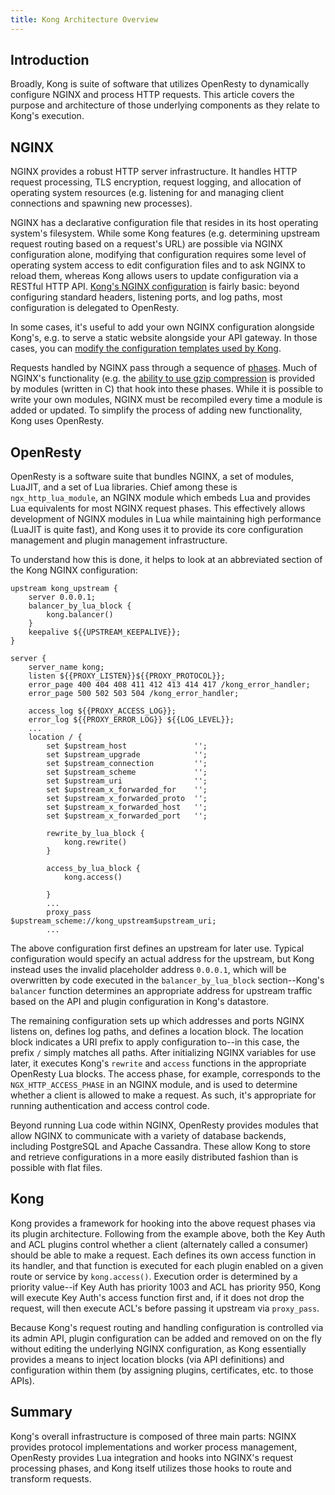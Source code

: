 ```yaml
---
title: Kong Architecture Overview
---
```


## Introduction

Broadly, Kong is suite of software that utilizes OpenResty to dynamically configure NGINX and process HTTP requests. This article covers the purpose and architecture of those underlying components as they relate to Kong's execution.

## NGINX

NGINX provides a robust HTTP server infrastructure. It handles HTTP request processing, TLS encryption, request logging, and allocation of operating system resources (e.g. listening for and managing client connections and spawning new processes).

NGINX has a declarative configuration file that resides in its host operating system's filesystem. While some Kong features (e.g. determining upstream request routing based on a request's URL) are possible via NGINX configuration alone, modifying that configuration requires some level of operating system access to edit configuration files and to ask NGINX to reload them, whereas Kong allows users to update configuration via a RESTful HTTP API. [Kong's NGINX
configuration](https://github.com/Kong/kong/tree/master/kong/templates) is fairly basic: beyond configuring standard headers, listening ports, and log paths, most configuration is delegated to OpenResty.

In some cases, it's useful to add your own NGINX configuration alongside Kong's, e.g. to serve a static website alongside your API gateway. In those cases, you can [modify the configuration templates used by Kong](/gateway-oss/latest/configuration/#custom-nginx-templates--embedding-kong).

Requests handled by NGINX pass through a sequence of [phases](https://nginx.org/en/docs/dev/development_guide.html#http_phases). Much of NGINX's functionality (e.g. the [ability to use gzip compression](http://nginx.org/en/docs/http/ngx_http_gzip_module.html) is provided by modules (written in C) that hook into these phases. While it is possible to write your own modules, NGINX must be recompiled every time a module is added or updated. To simplify the process of adding new functionality, Kong uses OpenResty.

## OpenResty

OpenResty is a software suite that bundles NGINX, a set of modules, LuaJIT, and a set of Lua libraries. Chief among these is `ngx_http_lua_module`, an NGINX module which embeds Lua and provides Lua equivalents for most NGINX request phases. This effectively allows development of NGINX modules in Lua while maintaining high performance (LuaJIT is quite fast), and Kong uses it to provide its core configuration management and plugin management infrastructure.

To understand how this is done, it helps to look at an abbreviated section of the Kong NGINX configuration:

```
upstream kong_upstream {
    server 0.0.0.1;
    balancer_by_lua_block {
        kong.balancer()
    }
    keepalive ${{UPSTREAM_KEEPALIVE}};
}

server {
    server_name kong;
    listen ${{PROXY_LISTEN}}${{PROXY_PROTOCOL}};
    error_page 400 404 408 411 412 413 414 417 /kong_error_handler;
    error_page 500 502 503 504 /kong_error_handler;

    access_log ${{PROXY_ACCESS_LOG}};
    error_log ${{PROXY_ERROR_LOG}} ${{LOG_LEVEL}};
    ...
    location / {
        set $upstream_host               '';
        set $upstream_upgrade            '';
        set $upstream_connection         '';
        set $upstream_scheme             '';
        set $upstream_uri                '';
        set $upstream_x_forwarded_for    '';
        set $upstream_x_forwarded_proto  '';
        set $upstream_x_forwarded_host   '';
        set $upstream_x_forwarded_port   '';

        rewrite_by_lua_block {
            kong.rewrite()
        }

        access_by_lua_block {
            kong.access()
        
        }
        ...
        proxy_pass         $upstream_scheme://kong_upstream$upstream_uri;
        ...
```

The above configuration first defines an upstream for later use. Typical configuration would specify an actual address for the upstream, but Kong instead uses the invalid placeholder address `0.0.0.1`, which will be overwritten by code executed in the `balancer_by_lua_block` section--Kong's `balancer` function determines an appropriate address for upstream traffic based on the API and plugin configuration in Kong's datastore.

The remaining configuration sets up which addresses and ports NGINX listens on, defines log paths, and defines a location block. The location block indicates a URI prefix to apply configuration to--in this case, the prefix `/` simply matches all paths. After initializing NGINX variables for use later, it executes Kong's `rewrite` and `access` functions in the appropriate OpenResty Lua blocks. The access phase, for example, corresponds to the `NGX_HTTP_ACCESS_PHASE` in an NGINX module, and is used to determine whether a client is allowed to make a request. As such, it's appropriate for running authentication and access control code.

Beyond running Lua code within NGINX, OpenResty provides modules that allow NGINX to communicate with a variety of database backends, including PostgreSQL and Apache Cassandra. These allow Kong to store and retrieve configurations in a more easily distributed fashion than is possible with flat files.

## Kong

Kong provides a framework for hooking into the above request phases via its plugin architecture. Following from the example above, both the Key Auth and ACL plugins control whether a client (alternately called a consumer) should be able to make a request. Each defines its own access function in its handler, and that function is executed for each plugin enabled on a given route or service by `kong.access()`. Execution order is determined by a priority value--if Key Auth has priority 1003
and ACL has priority 950, Kong will execute Key Auth's access function first and, if it does not drop the request, will then execute ACL's before passing it upstream via `proxy_pass`.

Because Kong's request routing and handling configuration is controlled via its admin API, plugin configuration can be added and removed on on the fly without editing the underlying NGINX configuration, as Kong essentially provides a means to inject location blocks (via API definitions) and configuration within them (by assigning plugins, certificates, etc. to those APIs).

## Summary

Kong's overall infrastructure is composed of three main parts: NGINX provides protocol implementations and worker process management, OpenResty provides Lua integration and hooks into NGINX's request processing phases, and Kong itself utilizes those hooks to route and transform requests.
